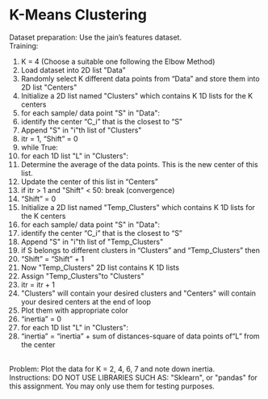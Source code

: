 # K-Means Clustering

Dataset preparation: Use the jain’s features dataset.
<br>
Training:
1. K = 4 (Choose a suitable one following the Elbow Method)
2. Load dataset into 2D list "Data"
3. Randomly select K different data points from “Data” and store them into 2D list "Centers"
4. Initialize a 2D list named "Clusters" which contains K 1D lists for the K centers
5. for each sample/ data point "S" in "Data":
6. identify the center “C_i” that is the closest to “S”
7. Append "S" in "i"th list of "Clusters"
8. itr = 1, “Shift” = 0
9. while True:
10. for each 1D list "L" in "Clusters":
11. Determine the average of the data points. This is the new center of this list.
12. Update the center of this list in “Centers”
13. if itr > 1 and "Shift" < 50: break (convergence)
14. “Shift” = 0
15. Initialize a 2D list named "Temp_Clusters" which contains K 1D lists for the K centers
16. for each sample/ data point "S" in "Data":
17. identify the center “C_i” that is the closest to “S”
18. Append "S" in "i"th list of "Temp_Clusters"
19. if S belongs to different clusters in “Clusters” and “Temp_Clusters” then
20. “Shift” = “Shift” + 1
21. Now "Temp_Clusters" 2D list contains K 1D lists
22. Assign "Temp_Clusters"to "Clusters"
23. itr = itr + 1
24. "Clusters" will contain your desired clusters and "Centers" will contain your desired centers
at the end of loop
25. Plot them with appropriate color
26. “inertia” = 0
27. for each 1D list "L" in "Clusters":
28. “inertia” = “inertia” + sum of distances-square of data points of“L” from the center
<br>
Problem: Plot the data for K = 2, 4, 6, 7 and note down inertia.
<br>
Instructions:
DO NOT USE LIBRARIES SUCH AS: "Sklearn", or "pandas" for this assignment. You may only use them for testing purposes.
<br>
